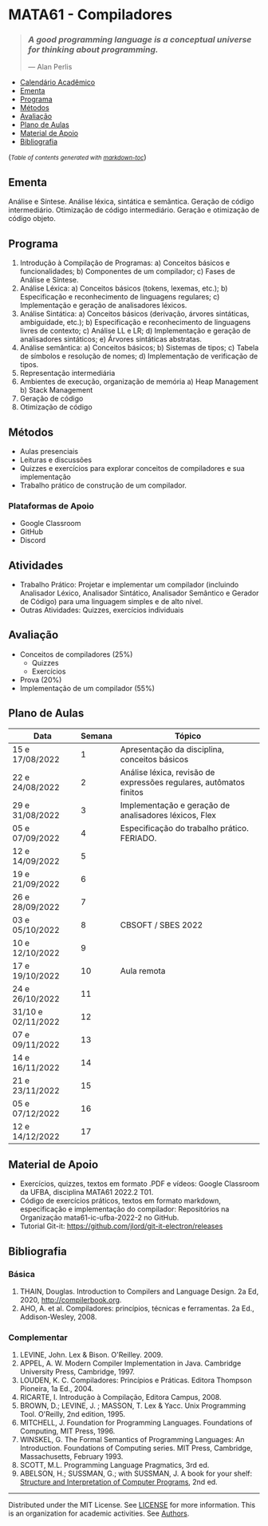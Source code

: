 # MATA61 - Compiladores

>### _A good programming language is a conceptual universe for thinking about programming._
>— Alan Perlis

  * [Calendário Acadêmico](https://supac.ufba.br/sites/supac.ufba.br/files/calendario_academico_2022-1-2_ufba_-_aprovado_07.10.21_-_atualizado_04.03.22.pdf)
  * [Ementa](#ementa)
  * [Programa](#programa)
  * [Métodos](#m-todos)
  * [Avaliação](#avalia--o)
  * [Plano de Aulas](#plano-de-aulas)
  * [Material de Apoio](#material-de-apoio)
  * [Bibliografia](#bibliografia)

(<small><i>Table of contents generated with <a href='http://ecotrust-canada.github.io/markdown-toc/'>markdown-toc</a></i></small>)

## Ementa

Análise e Síntese. Análise léxica, sintática e semântica. Geração de código intermediário. Otimização de código
intermediário. Geração e otimização de código objeto.

## Programa

1. Introdução à Compilação de Programas:
   a) Conceitos básicos e funcionalidades;
   b) Componentes de um compilador;
   c) Fases de Análise e Síntese. 
2. Análise Léxica: 
  a) Conceitos básicos (tokens, lexemas, etc.);
  b) Especificação e reconhecimento de linguagens regulares;
  c) Implementação e geração de analisadores léxicos.
3. Análise Sintática: 
  a) Conceitos básicos (derivação, árvores sintáticas, ambiguidade, etc.);
  b) Especificação e reconhecimento de linguagens livres de contexto; 
  c) Análise LL e LR;
  d) Implementação e geração de analisadores sintáticos;
  e) Árvores sintáticas abstratas.
4. Análise semântica: 
  a) Conceitos básicos;
  b) Sistemas de tipos;
  c) Tabela de símbolos e resolução de nomes;
  d) Implementação de verificação de tipos. 
5. Representação intermediária 
6. Ambientes de execução, organização de memória
  a) Heap Management
  b) Stack Management
7. Geração de código 
8. Otimização de código

## Métodos

- Aulas presenciais
- Leituras e discussões
- Quizzes e exercícios para explorar conceitos de compiladores e sua implementação
- Trabalho prático de construção de um compilador.

### Plataformas de Apoio

- Google Classroom
- GitHub
- Discord
 
## Atividades 
 
- Trabalho Prático:  Projetar e implementar um compilador (incluindo Analisador Léxico, Analisador Sintático, Analisador Semântico e Gerador de Código) para uma linguagem simples e de alto nível.
- Outras Atividades: Quizzes,  exercícios individuais

## Avaliação

+ Conceitos de compiladores (25%)
   - Quizzes
   - Exercícios
+ Prova (20%)
+ Implementação de um compilador (55%)

## Plano de Aulas

Data | Semana | Tópico
-- | -- | --
15 e 17/08/2022 | 1 | Apresentação da disciplina, conceitos básicos
22 e 24/08/2022 | 2 | Análise léxica, revisão de expressões regulares, autômatos finitos
29 e 31/08/2022 | 3 | Implementação e geração de analisadores léxicos, Flex
05 e 07/09/2022 | 4 | Especificação do trabalho prático. FERIADO.
12 e 14/09/2022 | 5 | 
19 e 21/09/2022 | 6 |  
26 e 28/09/2022 | 7 |  
03 e 05/10/2022 | 8 | CBSOFT / SBES 2022
10 e 12/10/2022 | 9 |  
17 e 19/10/2022 | 10 | Aula remota 
24 e 26/10/2022 | 11 |  
31/10 e 02/11/2022 | 12 |  
07 e 09/11/2022 | 13 |  
14 e 16/11/2022 | 14 | 
21 e 23/11/2022 | 15 | 
05 e 07/12/2022 | 16 | 
12 e 14/12/2022 | 17 | 

## Material de Apoio

- Exercícios, quizzes, textos em formato .PDF e vídeos: Google Classroom da UFBA, disciplina MATA61 2022.2 T01.
- Código de exercícios práticos, textos em formato markdown, especificação e implementação do compilador: Repositórios na Organização mata61-ic-ufba-2022-2 no GitHub.
- Tutorial Git-it: https://github.com/jlord/git-it-electron/releases

## Bibliografia

### Básica

1. THAIN, Douglas. Introduction to Compilers and Language Design. 2a Ed, 2020, http://compilerbook.org.
2. AHO, A. et al. Compiladores: princípios, técnicas e ferramentas. 2a Ed., Addison-Wesley, 2008. 

### Complementar

1. LEVINE, John. Lex & Bison. O'Reilley. 2009.
2. APPEL, A. W. Modern Compiler Implementation in Java. Cambridge University Press, Cambridge, 1997. 
3. LOUDEN, K. C. Compiladores: Princípios e Práticas. Editora Thompson Pioneira, 1a Ed., 2004. 
4. RICARTE, I. Introdução à Compilação, Editora Campus, 2008. 
5. BROWN, D.; LEVINE, J. ; MASSON, T. Lex & Yacc. Unix Programming Tool. O'Reilly, 2nd edition, 1995. 
6. MITCHELL, J. Foundation for Programming Languages. Foundations of Computing, MIT Press, 1996. 
7. WINSKEL, G. The Formal Semantics of Programming Languages: An Introduction. Foundations of Computing series. MIT Press, Cambridge, Massachusetts, February 1993. 
8. SCOTT, M.L. Programming Language Pragmatics, 3rd ed.
9. ABELSON, H.; SUSSMAN, G.; with SUSSMAN, J. A book for your shelf: [Structure and Interpretation of Computer Programs](https://mitpress.mit.edu/sites/default/files/sicp/full-text/book/book.html),  2nd ed.

----
  Distributed under the MIT License. See [LICENSE](LICENSE) for more information.
  This is an organization for academic activities. See [Authors](AUTHORS).
